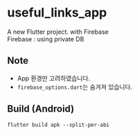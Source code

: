 # useful_links_app
A new Flutter project. with Firebase    
Firebase : using private DB

## Note
- App 환경만 고려하였습니다.
- ```firebase_options.dart```는 숨겨져 있습니다.

## Build (Android)
```
flutter build apk --split-per-abi
```